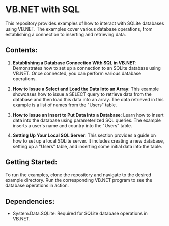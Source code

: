 # VB.NET with SQL

This repository provides examples of how to interact with SQLite databases using VB.NET. The examples cover various database operations, from establishing a connection to inserting and retrieving data.

## Contents:

1. **Establishing a Database Connection With SQL in VB.NET**: Demonstrates how to set up a connection to an SQLite database using VB.NET. Once connected, you can perform various database operations.

2. **How to Issue a Select and Load the Data Into an Array**: This example showcases how to issue a SELECT query to retrieve data from the database and then load this data into an array. The data retrieved in this example is a list of names from the "Users" table.

3. **How to Issue an Insert to Put Data Into a Database**: Learn how to insert data into the database using parameterized SQL queries. The example inserts a user's name and country into the "Users" table.

4. **Setting Up Your Local SQL Server**: This section provides a guide on how to set up a local SQLite server. It includes creating a new database, setting up a "Users" table, and inserting some initial data into the table.

## Getting Started:

To run the examples, clone the repository and navigate to the desired example directory. Run the corresponding VB.NET program to see the database operations in action.

## Dependencies:

- System.Data.SQLite: Required for SQLite database operations in VB.NET.
